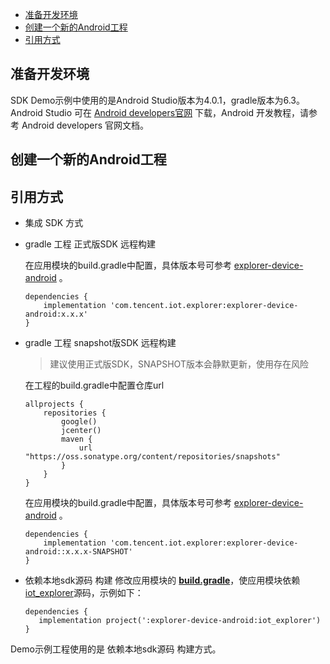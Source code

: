  * [准备开发环境](#准备开发环境)
 * [创建一个新的Android工程](#创建一个新的Android工程)
 * [引用方式](#引用方式)

## 准备开发环境
SDK Demo示例中使用的是Android Studio版本为4.0.1，gradle版本为6.3。
Android Studio 可在 [Android developers官网](https://developer.android.com/studio) 下载，Android 开发教程，请参考 Android developers 官网文档。

## 创建一个新的Android工程

## 引用方式
- 集成 SDK 方式
 -  gradle 工程 正式版SDK 远程构建

    在应用模块的build.gradle中配置，具体版本号可参考 [explorer-device-android](https://cloud.tencent.com/document/product/1081/48355) 。
    ``` gr
    dependencies {
        implementation 'com.tencent.iot.explorer:explorer-device-android:x.x.x'
    }
    ```
 -  gradle 工程 snapshot版SDK 远程构建

    > 建议使用正式版SDK，SNAPSHOT版本会静默更新，使用存在风险

    在工程的build.gradle中配置仓库url
    ``` gr
    allprojects {
        repositories {
            google()
            jcenter()
            maven {
                url "https://oss.sonatype.org/content/repositories/snapshots"
            }
        }
    }
    ```
    在应用模块的build.gradle中配置，具体版本号可参考 [explorer-device-android](https://cloud.tencent.com/document/product/1081/48355) 。
    ``` gr
    dependencies {
        implementation 'com.tencent.iot.explorer:explorer-device-android::x.x.x-SNAPSHOT'
    }
    ```
 -  依赖本地sdk源码 构建
    修改应用模块的 **[build.gradle](../../device-android-demo/build.gradle)**，使应用模块依赖 [iot_explorer](../../explorer-device-android/iot_explorer)源码，示例如下：
    
     ```gr
    dependencies {
        implementation project(':explorer-device-android:iot_explorer')
    }
     ```

Demo示例工程使用的是 依赖本地sdk源码 构建方式。
